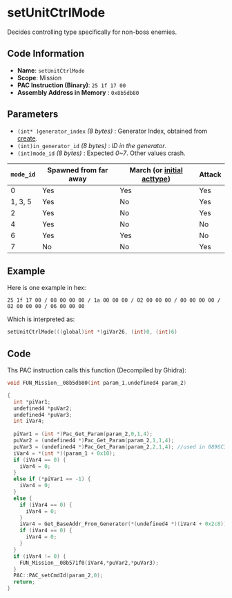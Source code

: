 # setUnitCtrlMode

Decides controlling type specifically for non-boss enemies.

## Code Information

- **Name**: `setUnitCtrlMode`
- **Scope**: Mission
- **PAC Instruction (Binary)**: `25 1f 17 00`
- **Assembly Address in Memory** : `0x8b5db80`

## Parameters

- `(int* )generator_index` *(8 bytes)* : Generator Index, obtained from [create](./create.md).
- `(int)in_generator_id` *(8 bytes)* : *ID in the generator*.
- `(int)mode_id` *(8 bytes)* : Expected *0~7*. Other values crash.


|`mode_id`|Spawned from far away|March (or [initial acttype](./setunitctrlstartacttype.md))|Attack|
|---|---|---|---|
|0|Yes|Yes|Yes|
|1, 3, 5|Yes|No|Yes|
|2|Yes|No|Yes|
|4|Yes|No|No|
|6|Yes|Yes|No|
|7|No|No|Yes|

## Example

Here is one example in hex:

```25 1f 17 00 / 08 00 00 00 / 1a 00 00 00 / 02 00 00 00 / 00 00 00 00 / 02 00 00 00 / 06 00 00 00```

Which is interpreted as:

```c
setUnitCtrlMode(((global)int *)giVar26, (int)0, (int)6)
```

## Code

Ths PAC instruction calls this function (Decompiled by Ghidra):

```c
void FUN_Mission__08b5db80(int param_1,undefined4 param_2)

{
  int *piVar1;
  undefined4 *puVar2;
  undefined4 *puVar3;
  int iVar4;
  
  piVar1 = (int *)Pac_Get_Param(param_2,0,1,4);
  puVar2 = (undefined4 *)Pac_Get_Param(param_2,1,1,4); 
  puVar3 = (undefined4 *)Pac_Get_Param(param_2,2,1,4); //used in 0896C330
  iVar4 = *(int *)(param_1 + 0x10);
  if (iVar4 == 0) {
    iVar4 = 0;
  }
  else if (*piVar1 == -1) {
    iVar4 = 0;
  }
  else {
    if (iVar4 == 0) {
      iVar4 = 0;
    }
    iVar4 = Get_BaseAddr_From_Generator(*(undefined4 *)(iVar4 + 0x2c8));
    if (iVar4 == 0) {
      iVar4 = 0;
    }
  }
  if (iVar4 != 0) {
    FUN_Mission__08b571f0(iVar4,*puVar2,*puVar3);
  }
  PAC::PAC_setCmdId(param_2,0);
  return;
}
```

